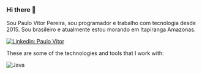 ### Hi there 👋

Sou Paulo Vitor Pereira, sou programador e trabalho com tecnologia desde 2015. Sou brasileiro e atualmente estou morando em Itapiranga Amazonas.


[![Linkedin: Paulo Vitor](https://img.shields.io/badge/-Linkedin-blue?style=flat-square&logo=Linkedin&logoColor=white&link=https://www.linkedin.com/in/eupaulovitorpereira/)](https://www.linkedin.com/in/eupaulovitorpereira/)


These are some of the technologies and tools that I work with:

![Java](https://img.shields.io/badge/-Java-007396?style=flat-square&logo=java)
